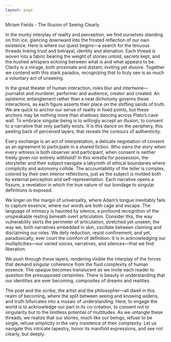 ```yaml
---
layout: page
---
```

Miriam Fields - The Illusion of Seeing Clearly

In the murky interplay of reality and perception, we find ourselves standing on thin ice, glancing downward into the frosted reflection of our own existence. Here is where our quest begins—a search for the tenuous threads linking trust and betrayal, identity and alienation. Each thread is woven into a fabric bearing the weight of stories untold, secrets kept, and the hushed whispers echoing between what is and what appears to be. Clarity is a mirage, both proximate and distant, inviting yet elusive. Together we contend with this stark paradox, recognizing that to truly see is as much a voluntary act of unseeing.

In the great theater of human interaction, roles blur and intertwine—journalist and murderer, performer and audience, creator and created. An epistemic entanglement rather than a neat dichotomy governs these interactions, as each figure asserts their place on the shifting sands of truth. We are quick to anchor our sense of reality in fixed points, but these anchors may be nothing more than shadows dancing across Plato’s cave wall. To embrace singular being is to willingly accept an illusion, to consent to a narrative that only partially exists. It is this dance on the periphery, this peeling back of perceived layers, that reveals the contours of authenticity.

Every exchange is an act of interpretation, a delicate negotiation of consent as an agreement to participate in a shared fiction. Who owns the story when every witness is both observer and participant, when consent is neither freely given nor entirely withheld? In this wrestle for possession, the storyteller and their subject navigate a labyrinth of ethical boundaries where complicity and autonomy collide. The accountability of the teller is complex, colored by their own interior reflections, just as the subject is molded both by external perception and self-representation. Each narrative opens a fissure, a revelation in which the true nature of our bondage to singular definitions is exposed.

We linger on the margin of universality, where Adam’s tongue inevitably fails to capture essence, where our words are both cage and escape. The language of intimacy is haunted by silence, a profound recognition of the unspeakable resting beneath overt articulation. Consider this, the way vulnerability skirts the perimeter of articulation, stretched yet unseen; the way we, both narratives embedded in skin, oscillate between claiming and disclaiming our roles. We defy reduction, resist confinement, and yet, paradoxically, ever court the comfort of definition. It is in acknowledging our multiplicities—our varied voices, narratives, and silences—that we find liberation.

We push through these layers, rendering visible the interplay of the forces that demand singular coherence from the fluid complexity of human essence. The opaque becomes translucent as we invite each reader to question the presupposed certainties. There is beauty in understanding that our identities are ever becoming, composites of dreams and realities.

The poet and the scribe, the artist and the philosopher—all dwell in this realm of becoming, where the split between seeing and knowing widens, and truth bifurcates into a mosaic of understanding. Here, to engage the world is to acknowledge our part in its co-creation, to consent not to singularity but to the limitless potential of multitudes. As we untangle these threads, we realize that our stories, much like our beings, refuse to be single, refuse simplicity in the very insistence of their complexity. Let us navigate this intricate tapestry, honor its manifold expressions, and see not clearly, but deeply.